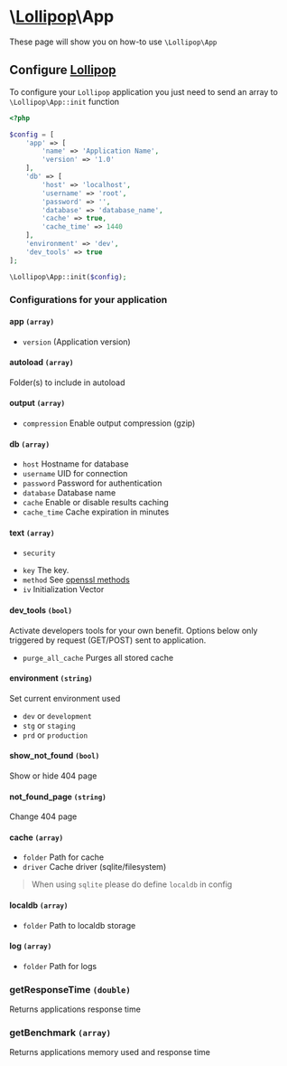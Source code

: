 # \\[Lollipop](https://github.com/jabernardo/lollipop-php)\App

These page will show you on how-to use ```\Lollipop\App``` 

## Configure [Lollipop](https://github.com/jabernardo/lollipop-php)

To configure your ```Lollipop``` application you just need to send an array to 
```\Lollipop\App::init``` function

```php
<?php

$config = [
    'app' => [
        'name' => 'Application Name',
        'version' => '1.0'
    ],
    'db' => [
        'host' => 'localhost',
        'username' => 'root',
        'password' => '',
        'database' => 'database_name',
        'cache' => true,
        'cache_time' => 1440
    ],
    'environment' => 'dev',
    'dev_tools' => true
];

\Lollipop\App::init($config);


```

### Configurations for your application

#### app ```(array)```
- ```version``` (Application version)

#### autoload ```(array)```
Folder(s) to include in autoload

#### output ```(array)```
- ```compression``` Enable output compression (gzip)

#### db ```(array)```
- ```host``` Hostname for database
- ```username``` UID for connection
- ```password``` Password for authentication
- ```database``` Database name
- ```cache``` Enable or disable results caching
- ```cache_time``` Cache expiration in minutes

#### text ```(array)```
* ```security```
+ ```key``` The key.
+ ```method``` See [openssl methods](https://secure.php.net/manual/en/function.openssl-get-cipher-methods.php)
+ ```iv``` Initialization Vector

#### dev_tools ```(bool)```
Activate developers tools for your own benefit. Options below only triggered by request (GET/POST) sent to application.

- ```purge_all_cache``` Purges all stored cache

#### environment ```(string)```
Set current environment used

- ```dev``` or ```development```
- ```stg``` or ```staging```
- ```prd``` or ```production```

#### show_not_found ```(bool)```
Show or hide 404 page

#### not_found_page ```(string)```
Change 404 page

#### cache ```(array)```

- ```folder``` Path for cache
- ```driver``` Cache driver (sqlite/filesystem)

> When using `sqlite` please do define `localdb` in config

#### localdb ```(array)```

- ```folder``` Path to localdb storage

#### log ```(array)```

- ```folder``` Path for logs


### getResponseTime ```(double)```
Returns applications response time

### getBenchmark ```(array)```
Returns applications memory used and response time
